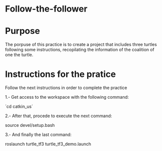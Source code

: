 # Follow-the-follower
# Purpose 
The porpuse of this practice is to create a project that includes three turtles following some instructions, recopilating the information of the coalition of one the turtle. 

# Instructions for the pratice 

Follow the next instructions in order to complete the practice 

1.- Get access to the workspace with the following command: 

  ´cd catkin_us´

2.- After that, procede to execute the next command: 

  source devel/setup.bash 
  
3.- And finally the last command: 
  
  roslaunch turtle_tf3 turtle_tf3_demo.launch 
